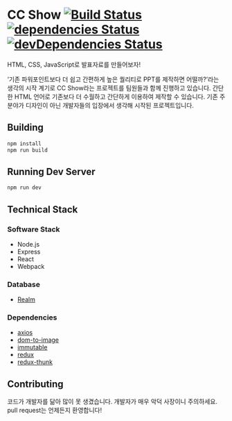 
# CC Show [![Build Status](https://travis-ci.org/boxfox619/CC-Show.svg?branch=develop)](https://travis-ci.org/boxfox619/CC-Show) [![dependencies Status](https://david-dm.org/boxfox619/CC-Show/status.svg)](https://david-dm.org/boxfox619/CC-Show) [![devDependencies Status](https://david-dm.org/boxfox619/CC-Show/dev-status.svg)](https://david-dm.org/boxfox619/CC-Show?type=dev)
HTML, CSS, JavaScript로 발표자료를 만들어보자!

‘기존 파워포인트보다 더 쉽고 간편하게 높은 퀄리티로 PPT를 제작하면 어떨까?’라는 생각의 시작 계기로 CC Show라는 프로젝트를 팀원들과 함께 진행하고 있습니다. 간단한 HTML 언어로 기존보다 더 수월하고 간단하게 이용하여 제작할 수 있습니다. 기존 주 분야가 디자인이 아닌 개발자들의 입장에서 생각해 시작된 프로젝트입니다.


## Building 
```bash
npm install
npm run build
```
## Running Dev Server
```bash
npm run dev
```

## Technical Stack
### Software Stack
- Node.js
- Express
- React
- Webpack
### Database
- [Realm](https://www.npmjs.com/package/realm)
### Dependencies
- [axios](https://www.npmjs.com/package/axios)
- [dom-to-image](https://www.npmjs.com/package/dom-to-image)
- [immutable](https://www.npmjs.com/package/immutable)
- [redux](https://www.npmjs.com/package/redux)
- [redux-thunk](https://www.npmjs.com/package/redux-thunk)
 
 ## Contributing
코드가 개발자를 닮아 많이 못 생겼습니다. 개발자가 매우 악덕 사장이니 주의하세요. pull request는 언제든지 환영합니다!
